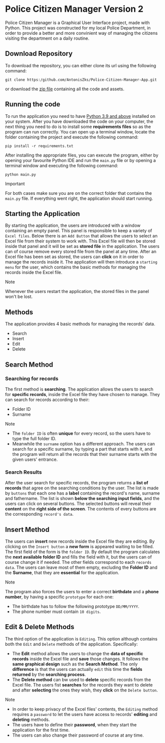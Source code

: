 # Police Citizen Manager Version 2
Police Citizen Manager is a Graphical User Interface project, made with Python. This project was constructed for my local Police Department, in order to provide a better and more convinient way of managing the citizens visiting the department on a daily routine.

## Download Repository
To download the repository, you can either clone its url using the following command:
```
git clone https:/github.com/AntonisZks/Police-Citizen-Manager-App.git
```
or download the [zip file](https://github.com/AntonisZks/Police-Citizen-Manager-App/archive/refs/heads/main.zip) containing all the code and assets. 

## Running the code
To run the application you need to have [Python 3.9 and above](https://www.python.org/downloads/) installed on your system. After you have downloaded the code on your computer, the next thing you need to do is to install some **requirements files** so as the program can run correctly. You can open up a terminal window, locate the folder containing the project and execute the following command: 
```
pip install -r requirements.txt
``` 
After installing the appropriate files, you can execute the program, either by opening your favourite Python IDE and run the `main.py` file or by opening a terminal window and executing the following command: 
```
python main.py
```
> [!IMPORTANT]
> For both cases make sure you are on the correct folder that contains the `main.py` file. If everything went right, the application should start running.

## Starting the Application
By starting the application, the users are introduced with a window containing an empty panel. This panel is responsible to keep a variety of `Excel files`. Below there is an `Add Button` that allows the users to select an Excel file from their system to work with. This Excel file will then be stored inside that panel and it will be set as **stored file** in the application. The users can of course remove every stored file from the panel at any time. After an Excel file has been set as stored, the users can **click** on it in order to manage the records inside it. The application will then introduce a `starting menu` for the user, which contains the basic methods for managing the records inside the Excel file.
> [!NOTE]
> Whenever the users restart the application, the stored files in the panel won't be lost.

## Methods
The application provides 4 basic methods for managing the records' data.
- Search
- Insert
- Edit
- Delete

## Search Method
### Searching for records
The first method is **searching**. The application allows the users to search for **specific records**, inside the Excel file they have chosen to manage. They can search for records according to their:
- Folder ID
- Surname

> [!NOTE]
> - The `folder ID` is often **unique** for every record, so the users have to type the full folder ID.
> - Meanwhile the `surname` option has a different approach. The users can search for a specific surname, by typing a part that starts with it, and the program will return all the records that their surname starts with the given users' entrance.

### Search Results
After the user search for specific records, the program returns a **list of records** that agree on the searching conditions by the user. The list is made by `buttons` that each one has a **label** containing the record's name, surname and fathername. The list is shown **below the searching input fields**, and the users can click on several buttons. The selected buttons will reveal their **content** on the **right side of the screen**. The contents of every buttons are the corresponding `record's data`.

## Insert Method
The users can **insert** new records inside the Excel file they are editing. By clicking on the `Insert button` a **new form** is appeared waiting to be filled. The first field of the form is the `folder ID`. By default the program calculates the **next available folder ID** and fills the field with it, but the users can of course change it if needed. The other fields correspond to each `records data`. The users can leave most of them empty, excluding the **Folder ID** and the **Surname**, that they are **essential** for the application. 
> [!NOTE]
> The program also forces the users to enter a correct **birthdate** and a **phone number**, by having a specific `prototype` for each one:
> - The birthdate has to follow the following prototype `DD/MM/YYYY`.
> - The phone number must contain `10 digits`.

## Edit & Delete Methods
The third option of the application is `Editing`. This option although contains both the `Edit` and `Delete` methods of the application. Specifically:
- The **Edit** method allows the users to change the **data of specific records** inside the Excel file and **save** those changes. It follows the **same graphical design** such as the **Search Method**. The only **difference** is that the users can actually `edit` this time the **fields returned** by the **searching process**.
- The **Delete method** can bw used to **delete** specific records from the Excel file. The users fist **searches** for the records they want to delete and after **selecting** the ones they wish, they **click** on the `Delete button`.
> [!NOTE]
> - In order to keep privacy of the Excel files' contents, the `Editing` method requires a `password` to let the users have access to records' **editing** and **deleting** methods.
> - The users have to define their **password**, when they start the application for the first time.
> - The users can also change their password of course at any time.
